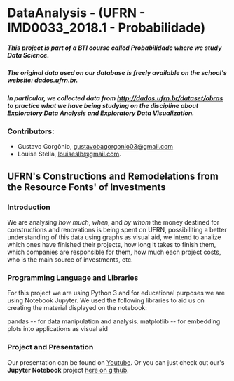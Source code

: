 # DataAnalysis - (UFRN - IMD0033\_2018.1 - Probabilidade)

##### This project is part of a **BTI** course called **Probabilidade** where we study Data Science.

##### The original data used on our database is freely available on the school's website: dados.ufrn.br.

##### In particular, we collected data from http://dados.ufrn.br/dataset/obras to practice what we have being studying on the discipline about **Exploratory Data Analysis** and **Exploratory Data Visualization**.


### Contributors:
 - Gustavo Gorgônio, gustavobagorgonio03@gmail.com
 - Louise Stella, louiseslb@gmail.com.



## UFRN's Constructions and Remodelations from the Resource Fonts' of Investments

### Introduction
We are analysing *how much*, *when*, and *by whom* the money destined for constructions and renovations is being spent on UFRN, possibiliting a better understanding of this data using graphs as visual aid, we intend to analize which ones have finished their projects, how long it takes to finish them, which companies are responsible for them, how much each project costs, who is the main source of investments, etc.


### Programming Language and Libraries
For this project we are using Python 3 and for educational purposes we are using Notebook Jupyter.
We used the following libraries to aid us on creating the material displayed on the notebook:

pandas -- for data manipulation and analysis.
matplotlib -- for embedding plots into applications as visual aid


### Project and Presentation
Our presentation can be found on [Youtube](http://dados.ufrn.br/dataset/obras).
Or you can just check out our's **Jupyter Notebook** project [here on github](https://github.com/louisestella/DataAnalysis/blob/master/real_prob_project.ipynb).

